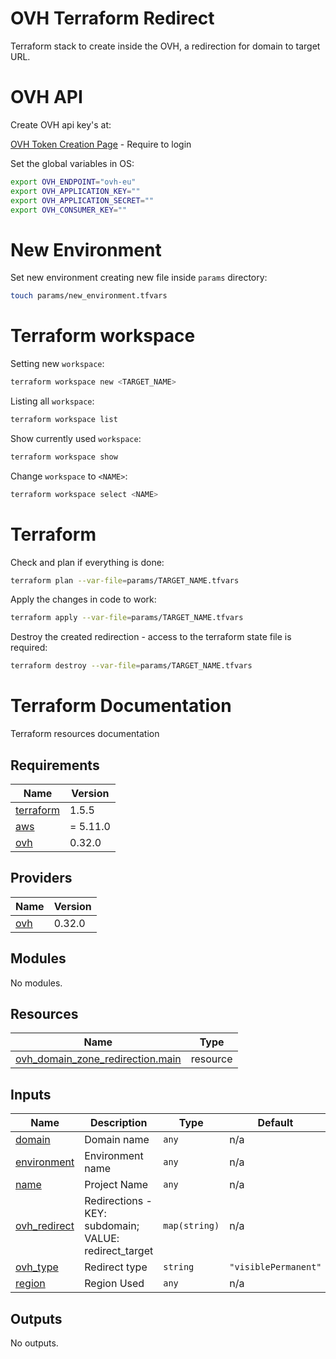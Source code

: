 # OVH Terraform Redirect
Terraform stack to create inside the OVH, a redirection for domain to target URL.

# OVH API
Create OVH api key's at:

[OVH Token Creation Page](https://api.ovh.com/createToken/?GET=/*&POST=/*&PUT=/*&DELETE=/*) - Require to login

Set the global variables in OS:
```bash
export OVH_ENDPOINT="ovh-eu"
export OVH_APPLICATION_KEY=""
export OVH_APPLICATION_SECRET=""
export OVH_CONSUMER_KEY=""
```
# New Environment
Set new environment creating new file inside `params` directory:
```bash
touch params/new_environment.tfvars
```

# Terraform workspace
Setting new `workspace`:
```bash
terraform workspace new <TARGET_NAME>
```

Listing all `workspace`:
```bash
terraform workspace list
```

Show currently used `workspace`:
```bash
terraform workspace show
```

Change `workspace` to `<NAME>`: 
```bash
terraform workspace select <NAME>
```

# Terraform
Check and plan if everything is done:
```bash
terraform plan --var-file=params/TARGET_NAME.tfvars
```

Apply the changes in code to work:
```bash
terraform apply --var-file=params/TARGET_NAME.tfvars
```

Destroy the created redirection - access to the terraform state file is required:
```bash
terraform destroy --var-file=params/TARGET_NAME.tfvars
```

# Terraform Documentation
Terraform resources documentation

<!-- BEGIN_TF_DOCS -->
## Requirements

| Name | Version |
|------|---------|
| <a name="requirement_terraform"></a> [terraform](#requirement\_terraform) | 1.5.5 |
| <a name="requirement_aws"></a> [aws](#requirement\_aws) | = 5.11.0 |
| <a name="requirement_ovh"></a> [ovh](#requirement\_ovh) | 0.32.0 |

## Providers

| Name | Version |
|------|---------|
| <a name="provider_ovh"></a> [ovh](#provider\_ovh) | 0.32.0 |

## Modules

No modules.

## Resources

| Name | Type |
|------|------|
| [ovh_domain_zone_redirection.main](https://registry.terraform.io/providers/ovh/ovh/0.32.0/docs/resources/domain_zone_redirection) | resource |

## Inputs

| Name | Description | Type | Default | Required |
|------|-------------|------|---------|:--------:|
| <a name="input_domain"></a> [domain](#input\_domain) | Domain name | `any` | n/a | yes |
| <a name="input_environment"></a> [environment](#input\_environment) | Environment name | `any` | n/a | yes |
| <a name="input_name"></a> [name](#input\_name) | Project Name | `any` | n/a | yes |
| <a name="input_ovh_redirect"></a> [ovh\_redirect](#input\_ovh\_redirect) | Redirections - KEY: subdomain; VALUE: redirect\_target | `map(string)` | n/a | yes |
| <a name="input_ovh_type"></a> [ovh\_type](#input\_ovh\_type) | Redirect type | `string` | `"visiblePermanent"` | no |
| <a name="input_region"></a> [region](#input\_region) | Region Used | `any` | n/a | yes |

## Outputs

No outputs.
<!-- END_TF_DOCS -->

